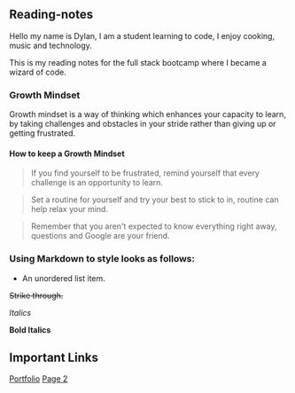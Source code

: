 ## Reading-notes

Hello my name is Dylan, I am a student learning to code, I enjoy cooking, music and technology.

This is my reading notes for the full stack bootcamp where I became a wizard of code.

### Growth Mindset

Growth mindset is a way of thinking which enhances your capacity to learn, by taking challenges and obstacles in your stride rather than giving up or getting frustrated.

#### How to keep a Growth Mindset

> If you find yourself to be frustrated, remind yourself that every challenge is an opportunity to learn.

> Set a routine for yourself and try your best to stick to in, routine can help relax your mind.

> Remember that you aren't expected to know everything right away, questions and Google are your friend.

### Using Markdown to style looks as follows:

* An unordered list item.

~~Strike through.~~

*Italics*

**Bold Italics**

## Important Links

[Portfolio](https://github.com/TopHatRev)
[Page 2](https://tophatrev.github.io/reading-notes/class-02)
